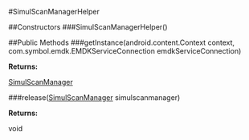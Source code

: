 #SimulScanManagerHelper


##Constructors
###SimulScanManagerHelper()


##Public Methods
###getInstance(android.content.Context context, com.symbol.emdk.EMDKServiceConnection emdkServiceConnection)


**Returns:**

[SimulScanManager](SimulScanManager)


###release([SimulScanManager](SimulScanManager) simulscanmanager)

**Returns:**

void